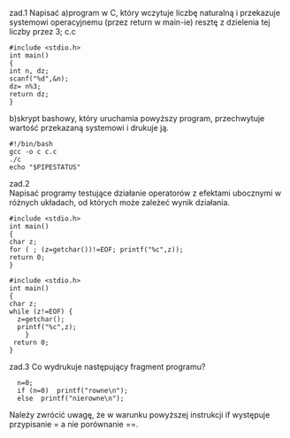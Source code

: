zad.1
Napisać
  a)program w C, który wczytuje liczbę naturalną i przekazuje systemowi operacyjnemu (przez return w main-ie) resztę z dzielenia tej liczby przez 3;
c.c

    #include <stdio.h>
    int main()
    {
    int n, dz;
    scanf("%d",&n);
    dz= n%3;
    return dz;
    }

  b)skrypt bashowy, który uruchamia powyższy program, przechwytuje wartość przekazaną systemowi i drukuje ją. 

    #!/bin/bash
    gcc -o c c.c
    ./c
    echo "$PIPESTATUS"
    
zad.2    
Napisać programy testujące działanie operatorów z efektami ubocznymi w różnych układach, od których może zależeć wynik działania.

    #include <stdio.h>
    int main()
    {
    char z;
    for ( ; (z=getchar())!=EOF; printf("%c",z));
    return 0;
    }
    
    #include <stdio.h>
    int main()
    {
    char z;
    while (z!=EOF) {
      z=getchar();
      printf("%c",z);
    	} 
     return 0;
    }

    
zad.3
Co wydrukuje następujący fragment programu?

      n=0;
      if (n=0)  printf("rowne\n");
      else  printf("nierowne\n");

Należy zwrócić uwagę, że w warunku powyższej instrukcji if występuje przypisanie = a nie porównanie ==.

